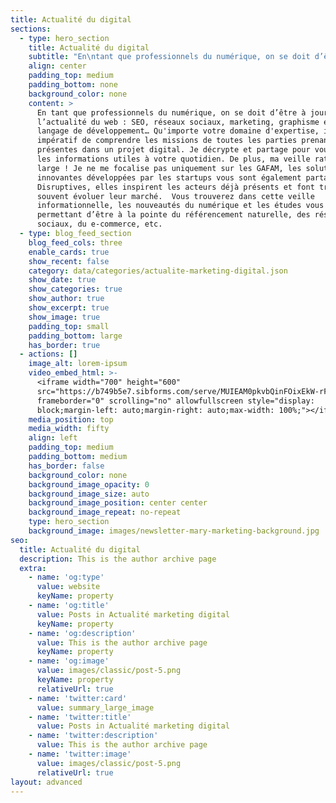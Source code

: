 ```yaml
---
title: Actualité du digital
sections:
  - type: hero_section
    title: Actualité du digital
    subtitle: "En\ntant que professionnels du numérique, on se doit d’être à jours sur l’actualité\ndu web : SEO, réseaux sociaux, marketing, graphisme et nouveau langage de\ndéveloppement… Qu'importe votre domaine d'expertise, il est impératif de\ncomprendre les missions de toutes les parties prenantes présentes dans un\nprojet digital. Je décrypte et partage pour vous toutes les informations utiles\nà votre quotidien. De plus, ma veille ratisse large ! Je ne me focalise pas\nuniquement sur les GAFAM, les solutions innovantes développées par les startups\nvous sont également partagées. Disruptives, elles inspirent les acteurs déjà\nprésents et font très souvent évoluer leur marché.\_ Vous trouverez dans\ncette veille informationnelle, les nouveautés du numérique et les études vous\npermettant d’être à la pointe du référencement naturelle, des réseaux sociaux,\ndu e-commerce, etc."
    align: center
    padding_top: medium
    padding_bottom: none
    background_color: none
    content: >
      En tant que professionnels du numérique, on se doit d’être à jours sur
      l’actualité du web : SEO, réseaux sociaux, marketing, graphisme et nouveau
      langage de développement… Qu'importe votre domaine d'expertise, il est
      impératif de comprendre les missions de toutes les parties prenantes
      présentes dans un projet digital. Je décrypte et partage pour vous toutes
      les informations utiles à votre quotidien. De plus, ma veille ratisse
      large ! Je ne me focalise pas uniquement sur les GAFAM, les solutions
      innovantes développées par les startups vous sont également partagées.
      Disruptives, elles inspirent les acteurs déjà présents et font très
      souvent évoluer leur marché.  Vous trouverez dans cette veille
      informationnelle, les nouveautés du numérique et les études vous
      permettant d’être à la pointe du référencement naturelle, des réseaux
      sociaux, du e-commerce, etc.
  - type: blog_feed_section
    blog_feed_cols: three
    enable_cards: true
    show_recent: false
    category: data/categories/actualite-marketing-digital.json
    show_date: true
    show_categories: true
    show_author: true
    show_excerpt: true
    show_image: true
    padding_top: small
    padding_bottom: large
    has_border: true
  - actions: []
    image_alt: lorem-ipsum
    video_embed_html: >-
      <iframe width="700" height="600"
      src="https://b749b5e7.sibforms.com/serve/MUIEAM0pkvbQinFOixEkW-rF_LkKDOef_kUfJGtk7R9-UfYGPAJ_DiiVnVBksDThZYDqnmeVL4MnotsgclA_AehybCmA3NKcWHLbbvdkKvG0n34T7OuHuIsL2dj3-o197_s8hEpdP9x5L2dDoMQzA-iDTR8VKjJg43Ng3XjNLA8_kzDtFQqaWLGl0KlowvrzGYQ-eObrny3EASDU"
      frameborder="0" scrolling="no" allowfullscreen style="display:
      block;margin-left: auto;margin-right: auto;max-width: 100%;"></iframe>
    media_position: top
    media_width: fifty
    align: left
    padding_top: medium
    padding_bottom: medium
    has_border: false
    background_color: none
    background_image_opacity: 0
    background_image_size: auto
    background_image_position: center center
    background_image_repeat: no-repeat
    type: hero_section
    background_image: images/newsletter-mary-marketing-background.jpg
seo:
  title: Actualité du digital
  description: This is the author archive page
  extra:
    - name: 'og:type'
      value: website
      keyName: property
    - name: 'og:title'
      value: Posts in Actualité marketing digital
      keyName: property
    - name: 'og:description'
      value: This is the author archive page
      keyName: property
    - name: 'og:image'
      value: images/classic/post-5.png
      keyName: property
      relativeUrl: true
    - name: 'twitter:card'
      value: summary_large_image
    - name: 'twitter:title'
      value: Posts in Actualité marketing digital
    - name: 'twitter:description'
      value: This is the author archive page
    - name: 'twitter:image'
      value: images/classic/post-5.png
      relativeUrl: true
layout: advanced
---
```


